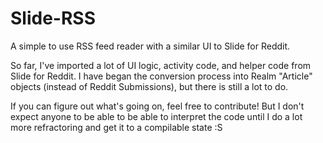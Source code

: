 # Slide-RSS
A simple to use RSS feed reader with a similar UI to Slide for Reddit. 

So far, I've imported a lot of UI logic, activity code, and helper code from Slide for Reddit. I have began the conversion process into Realm "Article" objects (instead of Reddit Submissions), but there is still a lot to do.

If you can figure out what's going on, feel free to contribute! But I don't expect anyone to be able to be able to interpret the code until I do a lot more refractoring and get it to a compilable state :S
